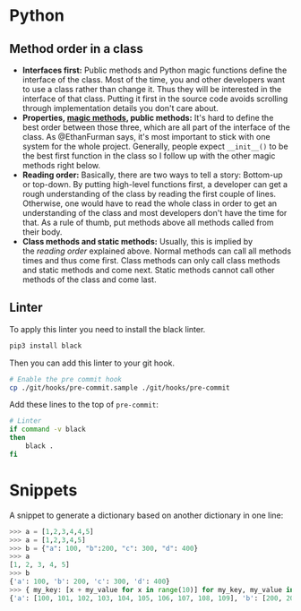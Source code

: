 # Python

## Method order in a class

- **Interfaces first:** Public methods and Python magic functions define the interface of the class. Most of the time, you and other developers want to use a class rather than change it. Thus they will be interested in the interface of that class. Putting it first in the source code avoids scrolling through implementation details you don't care about.
- **Properties, [magic methods](https://rszalski.github.io/magicmethods/), public methods:** It's hard to define the best order between those three, which are all part of the interface of the class. As @EthanFurman says, it's most important to stick with one system for the whole project. Generally, people expect `__init__()` to be the best first function in the class so I follow up with the other magic methods right below.
- **Reading order:** Basically, there are two ways to tell a story: Bottom-up or top-down. By putting high-level functions first, a developer can get a rough understanding of the class by reading the first couple of lines. Otherwise, one would have to read the whole class in order to get an understanding of the class and most developers don't have the time for that. As a rule of thumb, put methods above all methods called from their body.
- **Class methods and static methods:** Usually, this is implied by the *reading order* explained above. Normal methods can call all methods times and thus come first. Class methods can only call class methods and static methods and come next. Static methods cannot call other methods of the class and come last.
## Linter

To apply this linter you need to install the black linter.

```bash
pip3 install black
```

Then you can add this linter to your git hook.

```bash
# Enable the pre commit hook
cp ./git/hooks/pre-commit.sample ./git/hooks/pre-commit
```

Add these lines to the top of `pre-commit`:

```bash
# Linter
if command -v black
then
	black .
fi
```

# Snippets

A snippet to generate a dictionary based on another dictionary in one line:

```python
>>> a = [1,2,3,4,4,5]
>>> a = [1,2,3,4,5]
>>> b = {"a": 100, "b":200, "c": 300, "d": 400}
>>> a
[1, 2, 3, 4, 5]
>>> b
{'a': 100, 'b': 200, 'c': 300, 'd': 400}
>>> { my_key: [x + my_value for x in range(10)] for my_key, my_value in b.items() }
{'a': [100, 101, 102, 103, 104, 105, 106, 107, 108, 109], 'b': [200, 201, 202, 203, 204, 205, 206, 207, 208, 209], 'c': [300, 301, 302, 303, 304, 305, 306, 307, 308, 309], 'd': [400, 401, 402, 403, 404, 405, 406, 407, 408, 409]}
```